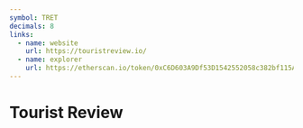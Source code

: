 ```yaml
---
symbol: TRET
decimals: 8
links:
  - name: website
    url: https://touristreview.io/
  - name: explorer
    url: https://etherscan.io/token/0xC6D603A9Df53D1542552058c382bf115AACE70C7
---
```


# Tourist Review
